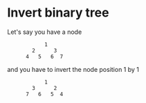 # Invert binary tree
Let's say you have a node 
```text
            1
        2      3
      4   5   6  7
```
and you have to invert the node position 1 by 1

```text
            1
        3      2
      7   6   5  4
```

